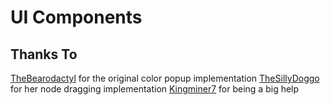 # UI Components

## Thanks To

[TheBearodactyl](https://github.com/TheBearodactyl) for the original color popup implementation
[TheSillyDoggo](https://github.com/TheSillyDoggo) for her node dragging implementation
[Kingminer7](https://github.com/kingminer7) for being a big help
